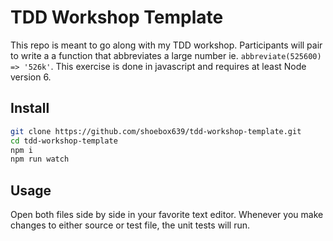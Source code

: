 # TDD Workshop Template
This repo is meant to go along with my TDD workshop. Participants will pair to write a a function that abbreviates a large number ie. `abbreviate(525600) => '526k'`. This exercise is done in javascript and requires at least Node version 6.

## Install
```bash
git clone https://github.com/shoebox639/tdd-workshop-template.git
cd tdd-workshop-template
npm i
npm run watch
```

## Usage
Open both files side by side in your favorite text editor. Whenever you make changes to either source or test file, the unit tests will run.
